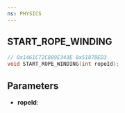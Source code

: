 ```yaml
---
ns: PHYSICS
---
```

## START_ROPE_WINDING

```c
// 0x1461C72C889E343E 0x5187BED3
void START_ROPE_WINDING(int ropeId);
```


## Parameters
* **ropeId**:


